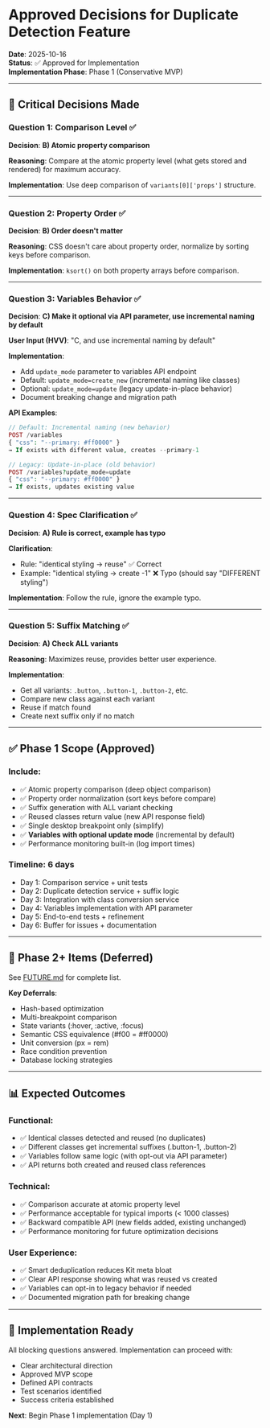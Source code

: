 # Approved Decisions for Duplicate Detection Feature

**Date**: 2025-10-16  
**Status**: ✅ Approved for Implementation  
**Implementation Phase**: Phase 1 (Conservative MVP)

---

## 🎯 Critical Decisions Made

### Question 1: Comparison Level ✅
**Decision**: **B) Atomic property comparison**

**Reasoning**: Compare at the atomic property level (what gets stored and rendered) for maximum accuracy.

**Implementation**: Use deep comparison of `variants[0]['props']` structure.

---

### Question 2: Property Order ✅
**Decision**: **B) Order doesn't matter**

**Reasoning**: CSS doesn't care about property order, normalize by sorting keys before comparison.

**Implementation**: `ksort()` on both property arrays before comparison.

---

### Question 3: Variables Behavior ✅
**Decision**: **C) Make it optional via API parameter, use incremental naming by default**

**User Input (HVV)**: "C, and use incremental naming by default"

**Implementation**:
- Add `update_mode` parameter to variables API endpoint
- Default: `update_mode=create_new` (incremental naming like classes)
- Optional: `update_mode=update` (legacy update-in-place behavior)
- Document breaking change and migration path

**API Examples**:
```php
// Default: Incremental naming (new behavior)
POST /variables
{ "css": "--primary: #ff0000" }
→ If exists with different value, creates --primary-1

// Legacy: Update-in-place (old behavior)
POST /variables?update_mode=update
{ "css": "--primary: #ff0000" }
→ If exists, updates existing value
```

---

### Question 4: Spec Clarification ✅
**Decision**: **A) Rule is correct, example has typo**

**Clarification**: 
- Rule: "identical styling → reuse" ✅ Correct
- Example: "identical styling → create -1" ❌ Typo (should say "DIFFERENT styling")

**Implementation**: Follow the rule, ignore the example typo.

---

### Question 5: Suffix Matching ✅
**Decision**: **A) Check ALL variants**

**Reasoning**: Maximizes reuse, provides better user experience.

**Implementation**: 
- Get all variants: `.button`, `.button-1`, `.button-2`, etc.
- Compare new class against each variant
- Reuse if match found
- Create next suffix only if no match

---

## ✅ Phase 1 Scope (Approved)

### Include:
- ✅ Atomic property comparison (deep object comparison)
- ✅ Property order normalization (sort keys before compare)
- ✅ Suffix generation with ALL variant checking
- ✅ Reused classes return value (new API response field)
- ✅ Single desktop breakpoint only (simplify)
- ✅ **Variables with optional update mode** (incremental by default)
- ✅ Performance monitoring built-in (log import times)

### Timeline: 6 days
- Day 1: Comparison service + unit tests
- Day 2: Duplicate detection service + suffix logic
- Day 3: Integration with class conversion service
- Day 4: Variables implementation with API parameter
- Day 5: End-to-end tests + refinement
- Day 6: Buffer for issues + documentation

---

## 🔄 Phase 2+ Items (Deferred)

See [FUTURE.md](./FUTURE.md) for complete list.

**Key Deferrals**:
- Hash-based optimization
- Multi-breakpoint comparison
- State variants (:hover, :active, :focus)
- Semantic CSS equivalence (#f00 = #ff0000)
- Unit conversion (px = rem)
- Race condition prevention
- Database locking strategies

---

## 📊 Expected Outcomes

### Functional:
- ✅ Identical classes detected and reused (no duplicates)
- ✅ Different classes get incremental suffixes (.button-1, .button-2)
- ✅ Variables follow same logic (with opt-out via API parameter)
- ✅ API returns both created and reused class references

### Technical:
- ✅ Comparison accurate at atomic property level
- ✅ Performance acceptable for typical imports (< 1000 classes)
- ✅ Backward compatible API (new fields added, existing unchanged)
- ✅ Performance monitoring for future optimization decisions

### User Experience:
- ✅ Smart deduplication reduces Kit meta bloat
- ✅ Clear API response showing what was reused vs created
- ✅ Variables can opt-in to legacy behavior if needed
- ✅ Documented migration path for breaking change

---

## 🚀 Implementation Ready

All blocking questions answered. Implementation can proceed with:
- Clear architectural direction
- Approved MVP scope
- Defined API contracts
- Test scenarios identified
- Success criteria established

**Next**: Begin Phase 1 implementation (Day 1)

